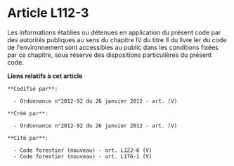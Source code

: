 # Article L112-3

Les informations établies ou détenues en application du présent code par des autorités publiques au sens du chapitre IV du
titre II du livre Ier du code de l'environnement sont accessibles au public dans les conditions fixées par ce chapitre, sous
réserve des dispositions particulières du présent code.

**Liens relatifs à cet article**

	**Codifié par**:

	  - Ordonnance n°2012-92 du 26 janvier 2012 - art. (V)

	**Créé par**:

	  - Ordonnance n°2012-92 du 26 janvier 2012 - art. (V)

	**Cité par**:

	  - Code forestier (nouveau) - art. L122-6 (V)
	  - Code forestier (nouveau) - art. L176-1 (V)
